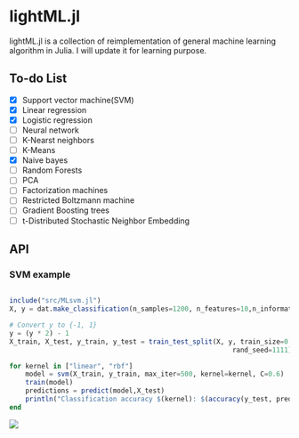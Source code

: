 # lightML.jl


lightML.jl is a collection of reimplementation of general machine learning algorithm in Julia. I will update it for learning purpose.

## To-do List

- [x] Support vector machine(SVM)
- [x] Linear regression
- [x] Logistic regression
- [ ] Neural network
- [ ] K-Nearst neighbors
- [ ] K-Means 
- [x] Naive bayes
- [ ] Random Forests
- [ ] PCA
- [ ] Factorization machines
- [ ] Restricted Boltzmann machine
- [ ] Gradient Boosting trees
- [ ] t-Distributed Stochastic Neighbor Embedding

## API

### SVM example

```julia

include("src/MLsvm.jl")
X, y = dat.make_classification(n_samples=1200, n_features=10,n_informative=5,random_state=1111,n_classes=2, class_sep=1.75,)

# Convert y to {-1, 1}
y = (y * 2) - 1
X_train, X_test, y_train, y_test = train_test_split(X, y, train_size=0.8,
                                                        rand_seed=1111)

for kernel in ["linear", "rbf"]
    model = svm(X_train, y_train, max_iter=500, kernel=kernel, C=0.6)
    train(model)
    predictions = predict(model,X_test)
    println("Classification accuracy $(kernel): $(accuracy(y_test, predictions))")
end
```

![](https:\/\/ooo.0o0.ooo\/2017\/02\/11\/589ee68aaf56d.png)



